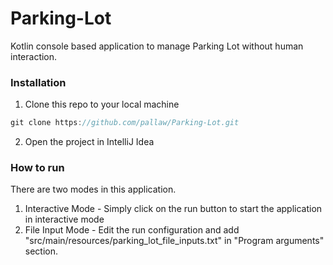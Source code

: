 # Parking-Lot
Kotlin console based application to manage Parking Lot without human interaction.

### Installation
1. Clone this repo to your local machine
```java
git clone https://github.com/pallaw/Parking-Lot.git
```
2. Open the project in IntelliJ Idea

### How to run
There are two modes in this application.
1. Interactive Mode -  Simply click on the run button to start the application in interactive mode
2. File Input Mode - Edit the run configuration and add "src/main/resources/parking_lot_file_inputs.txt" in "Program arguments" section.